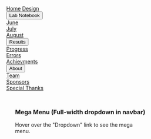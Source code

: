 <html>
<head>
<link rel="stylesheet" href="https://cdnjs.cloudflare.com/ajax/libs/font-awesome/4.7.0/css/font-awesome.min.css">
<style>
*
    {
    box-sizing: border-box;
}

body {
    margin: 0;
    background-color:#180000;
       margin: 0;
}
<!DOCTYPE html>
<html>
<head>
<link rel="stylesheet" href="https://cdnjs.cloudflare.com/ajax/libs/font-awesome/4.7.0/css/font-awesome.min.css">
<style>
* {
    box-sizing: border-box;
}

body {
margin: 0;
   
}

.navbar {
    overflow: hidden;
    background-color: #111;
    font-family: Arial, Helvetica, sans-serif;
}

.navbar a {
    float: left;
    font-size: 16px;
    color: lime;
    text-align: center;
    padding: 14px 28px;
    text-decoration: none;
}

.dropdown {
    float: left;
    overflow: hidden;
}

.dropdown .dropbtn {
    font-size: 28px;    
    border: none;
    outline: none;
    color: lime;
    padding: 14px 30px;
    background-color: #111;
    font: inherit;
    margin: 0;
}

.navbar a:hover, .dropdown:hover .dropbtn {
    background-color: 111;
}

.dropdown-content {
    display: none;
    position: absolute;
    background-color: 111;
    width: 100%;
    left: 0;
    box-shadow: 0px 8px 16px 0px rgba(0,0,0,0.2);
    z-index: 1;
}

.dropdown-content .header {
    background: lime;
    padding: 0px;
    color: lime;
}

.dropdown:hover .dropdown-content {
    display: block;
}

/* Create three equal columns that floats next to each other */
.column {
    float: left;
    width: 33.33%;
    padding: 10px;
    background-color: #111;
    height: 75px;
}

.column a {
    float: none;
    color: lime;
    padding: 16px;
    text-decoration: none;
    display: block;
    text-align: left;
}

.column a:hover {
    background-color: navy;
}

/* Clear floats after the columns */
.row:after {
    content: "";
    display: table;
    clear: both;
}
</style>
</head>
<body>

<div class="navbar">
  <a href="#home">Home</a>
  <a href="#news">Design</a>
  <div class="dropdown">
    <button class="dropbtn">Lab Notebook
      <i class="fa fa-caret-down"></i>
    </button>
    <div class="dropdown-content">
      <div class="header">
      </div>   
      <div class="row">
        <div class="column">
          <a href="#">June</a>
        </div>
        <div class="column">
          <a href="#">July</a>
             </div>
          <div class="column">
          <a href="#">August</a>
        </div>
        </div>
      </div>
    </div> 
  <div class="dropdown">
    <button class="dropbtn">Results
      <i class="fa fa-caret-down"></i>
    </button>
    <div class="dropdown-content">
      <div class="header">
      </div>   
      <div class="row">
        <div class="column">
          <a href="#">Progress</a>
        </div>
        <div class="column">
          <a href="#">Errors</a>
             </div>
          <div class="column">
          <a href="#">Achievments</a>
        </div>
        </div>
      </div>
    </div>
<div class="dropdown">
    <button class="dropbtn">About
      <i class="fa fa-caret-down"></i>
    </button>
    <div class="dropdown-content">
      <div class="header">
      </div>   
      <div class="row">
        <div class="column">
          <a href="#">Team</a>
        </div>
        <div class="column">
          <a href="#">Sponsors</a>
             </div>
          <div class="column">
          <a href="#">Special Thanks</a>
        </div>
        </div>
      </div>
    </div>
  </div> 
</div>

<div style="padding:24px">
  <h3>Mega Menu (Full-width dropdown in navbar)</h3>
  <p>Hover over the "Dropdown" link to see the mega menu.</p>
</div>

</body>
</html>

